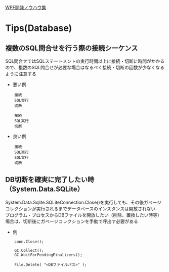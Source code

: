 [WPF開発ノウハウ集](../index.md)
# Tips(Database)

## 複数のSQL問合せを行う際の接続シーケンス

SQL問合せではSQLステートメントの実行時間以上に接続・切断に時間がかかるので、複数のSQL問合せが必要な場合はなるべく接続・切断の回数が少なくなるように注意する

- 悪い例
```
    接続
    SQL実行
    切断

    接続
    SQL実行
    切断
```

- 良い例
```
    接続
    SQL実行
    SQL実行
    切断
```

## DB切断を確実に完了したい時（System.Data.SQLite）

System.Data.Sqlite.SQLiteConnection.Close()を実行しても、その後ガベージコレクションが実行されるまでデータベースのインスタンスは開放されない<br/>
プログラム・プロセスからDBファイルを開放したい（削除、置換したい時等）場合は、切断後にガベージコレクションを手動で呼出す必要がある

- 例
```
    conn.Close();

    GC.Collect();
    GC.WaitForPendingFinalizers();

    File.Delete( "<DBファイルパス>" );
```
